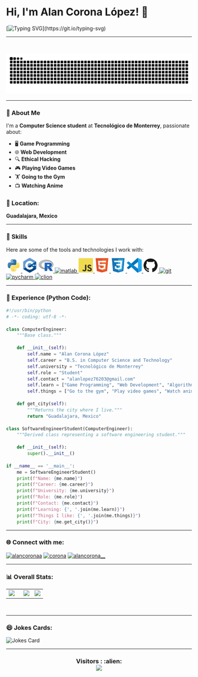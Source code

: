 

# Hi, I'm Alan Corona López! 👋

[![Typing SVG](https://readme-typing-svg.herokuapp.com?font=Architects+Daughter&color=196F3D&size=30&lines=Hi,;CS+Student+and+Developer;Passionate+about+Tech;Welcome+to+my+Profile!)](https://git.io/typing-svg)



---
</br>
 
  ![Snake animation](https://github.com/AlanCoronaaa/AlanCoronaaa/blob/output/github-contribution-grid-snake.svg)

---

### 🌟 About Me
I'm a **Computer Science student** at **Tecnológico de Monterrey**, passionate about:
- 🖥️ **Game Programming**
- 🌐 **Web Development**
- 🔍 **Ethical Hacking**
- 🎮 **Playing Video Games**
- 🏋️ **Going to the Gym**
- 📺 **Watching Anime**

### 📍 Location:
**Guadalajara, Mexico**

---

### 🔧 Skills
Here are some of the tools and technologies I work with:

<p align="left">
  <!-- Python -->
  <a href="https://www.python.org" target="_blank" rel="noreferrer">
    <img src="https://raw.githubusercontent.com/devicons/devicon/master/icons/python/python-original.svg" alt="python" width="40" height="40"/>
  </a>
  
  <!-- C++ -->
  <a href="https://www.w3schools.com/cpp/" target="_blank" rel="noreferrer">
    <img src="https://raw.githubusercontent.com/devicons/devicon/master/icons/cplusplus/cplusplus-original.svg" alt="cplusplus" width="40" height="40"/>
  </a>
  
  <!-- R -->
  <a href="https://www.r-project.org/" target="_blank" rel="noreferrer">
    <img src="https://raw.githubusercontent.com/devicons/devicon/master/icons/r/r-original.svg" alt="R" width="40" height="40"/>
  </a>
  
  <!-- MATLAB -->
  <a href="https://www.mathworks.com/" target="_blank" rel="noreferrer">
    <img src="https://upload.wikimedia.org/wikipedia/commons/2/21/Matlab_Logo.png" alt="matlab" width="40" height="40"/>
  </a>
  
  <!-- JavaScript -->
  <a href="https://www.javascript.com/" target="_blank" rel="noreferrer">
    <img src="https://raw.githubusercontent.com/devicons/devicon/master/icons/javascript/javascript-original.svg" alt="javascript" width="40" height="40"/>
  </a>
  
  <!-- HTML -->
  <a href="https://www.w3.org/html/" target="_blank" rel="noreferrer">
    <img src="https://raw.githubusercontent.com/devicons/devicon/master/icons/html5/html5-original.svg" alt="html5" width="40" height="40"/>
  </a>
  
  <!-- CSS -->
  <a href="https://www.w3schools.com/css/" target="_blank" rel="noreferrer">
    <img src="https://raw.githubusercontent.com/devicons/devicon/master/icons/css3/css3-original.svg" alt="css3" width="40" height="40"/>
  </a>
  
  <!-- Visual Studio Code -->
  <a href="https://code.visualstudio.com/" target="_blank" rel="noreferrer">
    <img src="https://raw.githubusercontent.com/devicons/devicon/master/icons/vscode/vscode-original.svg" alt="vscode" width="40" height="40"/>
  </a>
  
  <!-- GitHub -->
  <a href="https://github.com/" target="_blank" rel="noreferrer">
    <img src="https://raw.githubusercontent.com/devicons/devicon/master/icons/github/github-original.svg" alt="github" width="40" height="40"/>
  </a>
  
  <!-- Git -->
  <a href="https://git-scm.com/" target="_blank" rel="noreferrer">
    <img src="https://www.vectorlogo.zone/logos/git-scm/git-scm-icon.svg" alt="git" width="40" height="40"/>
  </a>
  
  <!-- PyCharm -->
  <a href="https://www.jetbrains.com/pycharm/" target="_blank" rel="noreferrer">
    <img src="https://resources.jetbrains.com/storage/products/pycharm/img/meta/pycharm_logo_300x300.png" alt="pycharm" width="40" height="40"/>
  </a>

  <!-- CLion -->
  <a href="https://www.jetbrains.com/clion/" target="_blank" rel="noreferrer">
    <img src="https://resources.jetbrains.com/storage/products/clion/img/meta/clion_logo_300x300.png" alt="clion" width="40" height="40"/>
  </a>
</p>

---

### 💼 Experience (Python Code):

```python
#!/usr/bin/python
# -*- coding: utf-8 -*-

class ComputerEngineer:
    """Base class."""
    
    def __init__(self):
        self.name = "Alan Corona López"
        self.career = "B.S. in Computer Science and Technology"
        self.university = "Tecnológico de Monterrey"
        self.role = "Student"
        self.contact = "alanlopez76203@gmail.com"
        self.learn = ["Game Programming", "Web Development", "Algorithms", "Ethical Hacking"]
        self.things = ["Go to the gym", "Play video games", "Watch anime"]

    def get_city(self):
        """Returns the city where I live."""
        return "Guadalajara, Mexico"

class SoftwareEngineerStudent(ComputerEngineer):
    """Derived class representing a software engineering student."""
    
    def __init__(self):
        super().__init__()

if __name__ == '__main__':
    me = SoftwareEngineerStudent()
    print(f"Name: {me.name}")
    print(f"Career: {me.career}")
    print(f"University: {me.university}")
    print(f"Role: {me.role}")
    print(f"Contact: {me.contact}")
    print(f"Learning: {', '.join(me.learn)}")
    print(f"Things I like: {', '.join(me.things)}")
    print(f"City: {me.get_city()}")
```




---

<h3 align="left">🌐 Connect with me:</h3>
<p align="left">
<a href="https://linkedin.com/in/alancoronaa" target="blank"><img align="center" src="https://raw.githubusercontent.com/rahuldkjain/github-profile-readme-generator/master/src/images/icons/Social/linked-in-alt.svg" alt="alancoronaa" height="30" width="40" /></a>
<a href="https://stackoverflow.com/users/corona" target="blank"><img align="center" src="https://raw.githubusercontent.com/rahuldkjain/github-profile-readme-generator/master/src/images/icons/Social/stack-overflow.svg" alt="corona" height="30" width="40" /></a>
<a href="https://instagram.com/alancorona__" target="blank"><img align="center" src="https://raw.githubusercontent.com/rahuldkjain/github-profile-readme-generator/master/src/images/icons/Social/instagram.svg" alt="alancorona__" height="30" width="40" /></a>
</p>

---

<h3 align="left">📊  Overall Stats:</h3>
 
<table width="100%"> 
  <tr>
    <td width="40%">
      <img src="https://github-readme-stats.vercel.app/api?username=AlanCoronaaa&show_icons=true&theme=algolia">
    </td>
    <td width="30%">
      <img src="https://github-readme-stats-eight-theta.vercel.app/api/top-langs/?username=AlanCoronaaa&layout=compact&langs_count=8&theme=algolia">
    </td>
    <td width="30%">
      <img src="https://github-readme-stats.vercel.app/api/top-langs?username=AlanCoronaaa&amp;langs_count=8&amp;theme=algolia">
    </td>
  </tr>
</table>

<br/>

---

<h3 align="left">😄  Jokes Cards:</h3>

   ![Jokes Card](https://readme-jokes.vercel.app/api?theme=tokyonight)



---

<h3 align="center"> Visitors : :alien:<br> <img src="https://profile-counter.glitch.me/AlanCoronaaa/count.svg" /> </h3>
